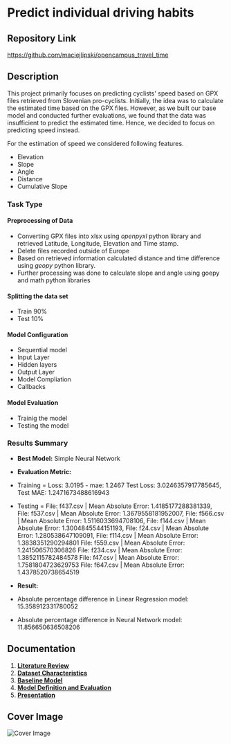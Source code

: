 # Predict individual driving habits

## Repository Link

https://github.com/maciejlipski/opencampus_travel_time

## Description

This project primarily focuses on predicting cyclists' speed based on GPX files retrieved from Slovenian pro-cyclists. Initially, the idea was to calculate the estimated time based on the GPX files. However, as we built our base model and conducted further evaluations, we found that the data was insufficient to predict the estimated time. Hence, we decided to focus on predicting speed instead.

 For the estimation of speed we considered following features.
- Elevation
- Slope
- Angle
- Distance
- Cumulative Slope

### Task Type
#### Preprocessing of Data
- Converting GPX files into xlsx using _openpyxl_ python library and retrieved Latitude, Longitude, Elevation and Time stamp.
- Delete files recorded outside of Europe
- Based on retrieved information calculated distance and time difference using _geopy_ python library.
- Further processing was done to calculate slope and angle using goepy and math python libraries

#### Splitting the data set
- Train 90%
- Test 10%

#### Model Configuration
- Sequential model
- Input Layer
- Hidden layers
- Output Layer
- Model Compliation
- Callbacks

#### Model Evaluation
- Trainig the model
- Testing the model

### Results Summary

- **Best Model:** Simple Neural Network
- **Evaluation Metric:**
- Training = Loss: 3.0195 - mae: 1.2467 Test Loss: 3.0246357917785645, Test MAE: 1.2471673488616943
- Testing = File: f437.csv | Mean Absolute Error: 1.4185177288381339,
            File: f537.csv | Mean Absolute Error: 1.3679558181952007,
            File: f566.csv | Mean Absolute Error: 1.5116033694708106,
            File: f144.csv | Mean Absolute Error: 1.3004845544151193,
            File: f24.csv | Mean Absolute Error: 1.280538647109091,
            File: f114.csv | Mean Absolute Error: 1.3838351290294801
            File: f559.csv | Mean Absolute Error: 1.241506570306826
            File: f234.csv | Mean Absolute Error: 1.3852115782484578
            File: f47.csv | Mean Absolute Error: 1.7581804723629753
            File: f647.csv | Mean Absolute Error: 1.4378520738654519
  
- **Result:**
- Absolute percentage difference in Linear Regression model: 15.358912331780052
- Absolute percentage difference in Neural Network model: 11.856650636508206

## Documentation

1. **[Literature Review](0_LiteratureReview/README.md)**
2. **[Dataset Characteristics](1_DatasetCharacteristics/README.md)**
3. **[Baseline Model](2_BaselineModel/README.md)**
4. **[Model Definition and Evaluation](3_Model/README.md)**
5. **[Presentation](4_Presentation/README.md)**

## Cover Image

![Cover Image](https://github.com/user-attachments/assets/df766913-9171-4ce0-9a3b-39d5a1d329fe)

